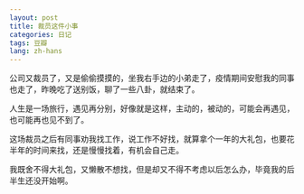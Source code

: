 ```yaml
---
layout: post
title: 裁员这件小事
categories: 日记
tags: 豆瓣
lang: zh-hans
---
```

公司又裁员了，又是偷偷摸摸的，坐我右手边的小弟走了，疫情期间安慰我的同事也走了，昨晚吃了送别饭，聊了一些八卦，就结束了。

人生是一场旅行，遇见再分别，好像就是这样，主动的，被动的，可能会再遇见，也可能再也见不到了。

这场裁员之后有同事劝我找工作，说工作不好找，就算拿个一年的大礼包，也要花半年的时间来找，还是慢慢找着，有机会自己走。

我既舍不得大礼包，又懒散不想找，但是却又不得不考虑以后怎么办，毕竟我的后半生还没开始啊。

